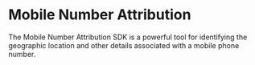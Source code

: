 # Mobile Number Attribution 
The Mobile Number Attribution SDK is a powerful tool for identifying the geographic location and other details associated with a mobile phone number.
